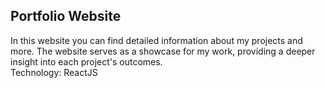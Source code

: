 ## Portfolio Website
In this website you can find detailed information about my projects and more. The website serves as a showcase for my work, providing a deeper insight into each project's outcomes.<br>
Technology: ReactJS







